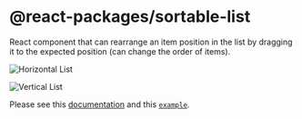 # @react-packages/sortable-list
React component that can rearrange an item position in the list by dragging it to the expected
position (can change the order of items).

![Horizontal List](https://atmulyana.github.io/react-packages/sortable-list/horizontal.gif)

![Vertical List](https://atmulyana.github.io/react-packages/sortable-list/vertical.gif)

Please see this [documentation](https://atmulyana.github.io/react-packages/sortable-list/) and this
[`example`](https://github.com/atmulyana/react-packages/tree/main/example/app/routes/sortable-list.tsx).